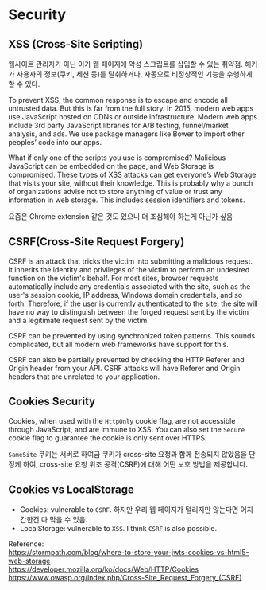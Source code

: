 # Security

## XSS (Cross-Site Scripting)

웹사이트 관리자가 아닌 이가 웹 페이지에 악성 스크립트를 삽입할 수 있는 취약점. 해커가 사용자의 정보(쿠키, 세션 등)를 탈취하거나, 자동으로 비정상적인 기능을 수행하게 할 수 있다.

To prevent XSS, the common response is to escape and encode all untrusted data. But this is far from the full story. In 2015, modern web apps use JavaScript hosted on CDNs or outside infrastructure. Modern web apps include 3rd party JavaScript libraries for A/B testing, funnel/market analysis, and ads. We use package managers like Bower to import other peoples’ code into our apps.

What if only one of the scripts you use is compromised? Malicious JavaScript can be embedded on the page, and Web Storage is compromised. These types of XSS attacks can get everyone’s Web Storage that visits your site, without their knowledge. This is probably why a bunch of organizations advise not to store anything of value or trust any information in web storage. This includes session identifiers and tokens.

요즘은 Chrome extension 같은 것도 있으니 더 조심해야 하는게 아닌가 싶음


## CSRF(Cross-Site Request Forgery)

CSRF is an attack that tricks the victim into submitting a malicious request. It inherits the identity and privileges of the victim to perform an undesired function on the victim's behalf. For most sites, browser requests automatically include any credentials associated with the site, such as the user's session cookie, IP address, Windows domain credentials, and so forth. Therefore, if the user is currently authenticated to the site, the site will have no way to distinguish between the forged request sent by the victim and a legitimate request sent by the victim.

CSRF can be prevented by using synchronized token patterns. This sounds complicated, but all modern web frameworks have support for this.

CSRF can also be partially prevented by checking the HTTP Referer and Origin header from your API. CSRF attacks will have Referer and Origin headers that are unrelated to your application.


## Cookies Security

Cookies, when used with the `HttpOnly` cookie flag, are not accessible through JavaScript, and are immune to XSS. You can also set the `Secure` cookie flag to guarantee the cookie is only sent over HTTPS.

`SameSite` 쿠키는 서버로 하여금 쿠키가 cross-site 요청과 함께 전송되지 않았음을 단정케 하여, cross-site 요청 위조 공격(CSRF)에 대해 어떤 보호 방법을 제공합니다.


## Cookies vs LocalStorage

- Cookies: vulnerable to `CSRF`. 하지만 우리 웹 페이지가 털리지만 않는다면 어지간한건 다 막을 수 있음.
- LocalStorage: vulnerable to `XSS`. I think `CSRF` is also possible.


Reference:  
https://stormpath.com/blog/where-to-store-your-jwts-cookies-vs-html5-web-storage  
https://developer.mozilla.org/ko/docs/Web/HTTP/Cookies  
https://www.owasp.org/index.php/Cross-Site_Request_Forgery_(CSRF)  
